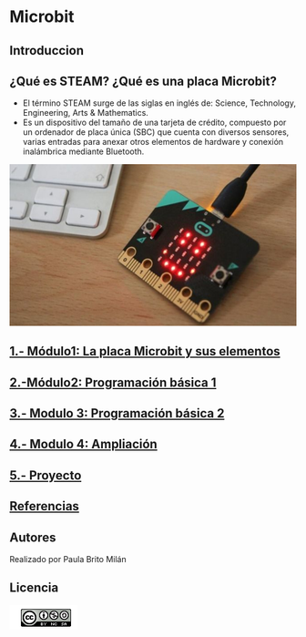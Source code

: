 # Microbit
## Introduccion
## ¿Qué es STEAM? ¿Qué es una placa Microbit?
- El término STEAM surge de las siglas en inglés de:  Science, Technology, Engineering, Arts & Mathematics.
- Es un dispositivo del tamaño de una tarjeta de crédito, compuesto por un ordenador de placa única (SBC) que cuenta con diversos sensores, varias entradas para anexar otros elementos de hardware y conexión inalámbrica mediante Bluetooth.

![image](microbits.jpg)

## [1.- Módulo1: La placa Microbit y sus elementos](modulo1/modulo1.md)
## [2.-Módulo2: Programación básica  1](modulo2/modulo2.md)
## [3.- Modulo 3: Programación básica 2](modulo3/modulo3.md)
## [4.- Modulo 4: Ampliación](modulo4/modulo4.md)
## [5.- Proyecto](modulo5/proyecto.md)
## [Referencias](referencias.md)
## Autores
Realizado por Paula Brito Milán
## Licencia
![images](licencia.png)


